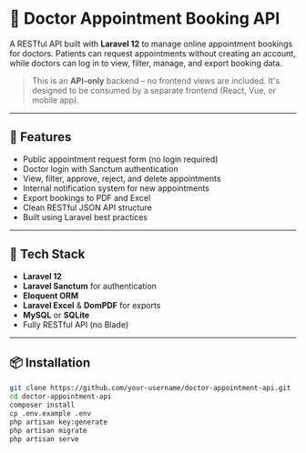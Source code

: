 # 🏥 Doctor Appointment Booking API

A RESTful API built with **Laravel 12** to manage online appointment bookings for doctors. Patients can request appointments without creating an account, while doctors can log in to view, filter, manage, and export booking data.

> This is an **API-only** backend – no frontend views are included. It's designed to be consumed by a separate frontend (React, Vue, or mobile app).

---

## 🚀 Features

- Public appointment request form (no login required)
- Doctor login with Sanctum authentication
- View, filter, approve, reject, and delete appointments
- Internal notification system for new appointments
- Export bookings to PDF and Excel
- Clean RESTful JSON API structure
- Built using Laravel best practices

---

## 🧱 Tech Stack

- **Laravel 12**
- **Laravel Sanctum** for authentication
- **Eloquent ORM**
- **Laravel Excel** & **DomPDF** for exports
- **MySQL** or **SQLite**
- Fully RESTful API (no Blade)

---

## 📦 Installation

```bash
git clone https://github.com/your-username/doctor-appointment-api.git
cd doctor-appointment-api
composer install
cp .env.example .env
php artisan key:generate
php artisan migrate
php artisan serve

